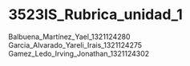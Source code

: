 # 3523IS_Rubrica_unidad_1
Balbuena_Martínez_Yael_1321124280
Garcia_Alvarado_Yareli_Irais_1321124275
Gamez_Ledo_Irving_Jonathan_1321124302
